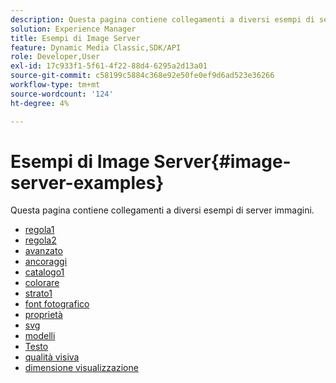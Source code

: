 ```yaml
---
description: Questa pagina contiene collegamenti a diversi esempi di server immagini.
solution: Experience Manager
title: Esempi di Image Server
feature: Dynamic Media Classic,SDK/API
role: Developer,User
exl-id: 17c933f1-5f61-4f22-88d4-6295a2d13a01
source-git-commit: c58199c5884c368e92e50fe0ef9d6ad523e36266
workflow-type: tm+mt
source-wordcount: '124'
ht-degree: 4%

---
```


# Esempi di Image Server{#image-server-examples}

Questa pagina contiene collegamenti a diversi esempi di server immagini.
<!-- As of August 29 (and likely months or years before this date), none of the links below work anymore! -->

* [regola1](http://crc.scene7.com/is-docs/examples/adjust1.htm)
* [regola2](http://crc.scene7.com/is-docs/examples/adjust2.htm)
* [avanzato](http://crc.scene7.com/is-docs/examples/advanced.htm)
* [ancoraggi](http://crc.scene7.com/is-docs/examples/anchors.htm)
* [catalogo1](http://crc.scene7.com/is-docs/examples/catalog1.htm)
* [colorare](http://crc.scene7.com/is-docs/examples/colorize.htm)
* [strato1](http://crc.scene7.com/is-docs/examples/layering1.htm)
* [font fotografico](http://crc.scene7.com/is-docs/examples/photofont.htm)
* [proprietà](http://crc.scene7.com/is-docs/examples/properties.htm)
* [svg](http://crc.scene7.com/is-docs/examples/svg.htm)
* [modelli](http://crc.scene7.com/is-docs/examples/templates.htm)
* [Testo](http://crc.scene7.com/is-docs/examples/text.htm)
* [qualità visiva](http://crc.scene7.com/is-docs/examples/view-quality.htm)
* [dimensione visualizzazione](http://crc.scene7.com/is-docs/examples/view-size.htm)

